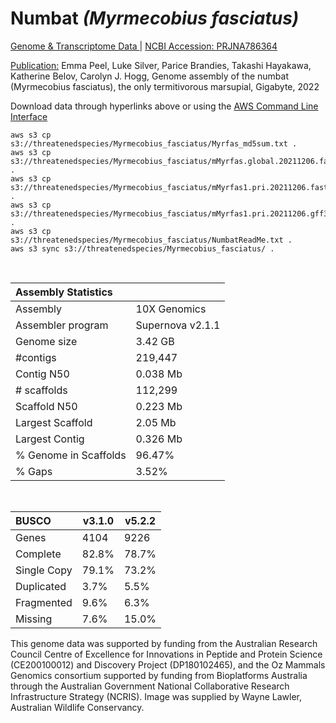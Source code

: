 # **Numbat** *(Myrmecobius fasciatus)* 

[Genome & Transcriptome Data ](https://threatenedspecies.s3.ap-southeast-2.amazonaws.com/index.html) | [NCBI Accession: PRJNA786364](https://www.ncbi.nlm.nih.gov/bioproject/786364)

[Publication:](https://doi.org/10.46471/gigabyte.47)  Emma Peel, Luke Silver, Parice Brandies, Takashi Hayakawa, Katherine Belov, Carolyn J. Hogg, Genome assembly of the numbat (Myrmecobius fasciatus), the only termitivorous marsupial, Gigabyte, 2022 

Download data through hyperlinks above or using the [AWS Command Line Interface](https://docs.aws.amazon.com/cli/latest/userguide/cli-chap-install.html)
  
```
aws s3 cp s3://threatenedspecies/Myrmecobius_fasciatus/Myrfas_md5sum.txt .
aws s3 cp s3://threatenedspecies/Myrmecobius_fasciatus/mMyrfas.global.20211206.fasta .
aws s3 cp s3://threatenedspecies/Myrmecobius_fasciatus/mMyrfas1.pri.20211206.fasta.gz .
aws s3 cp s3://threatenedspecies/Myrmecobius_fasciatus/mMyrfas1.pri.20211206.gff3.gz .
aws s3 cp s3://threatenedspecies/Myrmecobius_fasciatus/NumbatReadMe.txt .
aws s3 sync s3://threatenedspecies/Myrmecobius_fasciatus/ .

```

<br>

| Assembly Statistics |  |
|:--- | --- |
| Assembly    | 10X Genomics |
| Assembler program |  Supernova v2.1.1 |
| Genome size | 3.42 GB |
| #contigs | 219,447 |
| Contig N50 | 0.038 Mb |
| # scaffolds | 112,299 |
| Scaffold N50 | 0.223 Mb |
| Largest Scaffold | 2.05 Mb |
| Largest Contig | 0.326 Mb |
| % Genome in Scaffolds | 96.47% |
| % Gaps | 3.52% |

<br>

| **BUSCO** | **v3.1.0** | **v5.2.2** |
|:--- | --- | --- |
| Genes    | 4104 | 9226 |
| Complete    | 82.8% | 78.7% |
| Single Copy |  79.1% |  73.2% |
| Duplicated | 3.7% |  5.5% |
| Fragmented | 9.6% |  6.3% |
| Missing | 7.6%  |  15.0% |

This genome data was supported by funding from the Australian Research Council Centre of Excellence for Innovations in Peptide and Protein Science (CE200100012) and Discovery Project (DP180102465), and the Oz Mammals Genomics consortium supported by funding from Bioplatforms Australia through the Australian Government National Collaborative Research Infrastructure Strategy (NCRIS). Image was supplied by Wayne Lawler, Australian Wildlife Conservancy.
